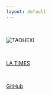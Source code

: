 ```yaml
---
layout: default
---
```


<br> 

![TAOHEXI](https://octodex.github.com/images/yaktocat.png)

<br>

[LA TIMES](https://www.latimes.com/)

<br>

[GitHub](http://github.com/taohexi)

